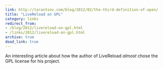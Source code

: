```yaml
---
link: http://tarantsov.com/blog/2012/02/the-third-definition-of-open/
title: "LiveReload on GPL"
category: links
redirect_from:
- /blog/2012/livereload-on-gpl.html
- /links/2012/livereload-on-gpl.html
archive: true
dead_link: true
---
```


An interesting article about how the author of LiveReload *almost* chose the
GPL license for his project.
